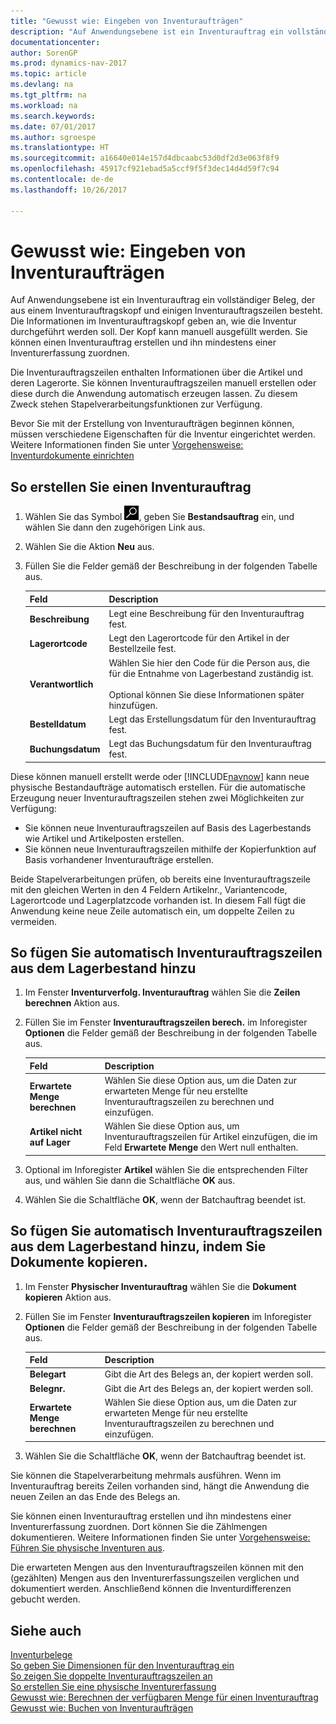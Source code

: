 ```yaml
---
title: "Gewusst wie: Eingeben von Inventuraufträgen"
description: "Auf Anwendungsebene ist ein Inventurauftrag ein vollständiger Beleg, der aus einem Inventurauftragskopf und einigen Inventurauftragszeilen besteht. Die Informationen im Inventurauftragskopf geben an, wie die Inventur durchgeführt werden soll."
documentationcenter: 
author: SorenGP
ms.prod: dynamics-nav-2017
ms.topic: article
ms.devlang: na
ms.tgt_pltfrm: na
ms.workload: na
ms.search.keywords: 
ms.date: 07/01/2017
ms.author: sgroespe
ms.translationtype: HT
ms.sourcegitcommit: a16640e014e157d4dbcaabc53d0df2d3e063f8f9
ms.openlocfilehash: 45917cf921ebad5a5ccf9f5f3dec14d4d59f7c94
ms.contentlocale: de-de
ms.lasthandoff: 10/26/2017

---
```

# <a name="how-to-enter-physical-inventory-orders"></a>Gewusst wie: Eingeben von Inventuraufträgen
Auf Anwendungsebene ist ein Inventurauftrag ein vollständiger Beleg, der aus einem Inventurauftragskopf und einigen Inventurauftragszeilen besteht. Die Informationen im Inventurauftragskopf geben an, wie die Inventur durchgeführt werden soll. Der Kopf kann manuell ausgefüllt werden. Sie können einen Inventurauftrag erstellen und ihn mindestens einer Inventurerfassung zuordnen.  

Die Inventurauftragszeilen enthalten Informationen über die Artikel und deren Lagerorte. Sie können Inventurauftragszeilen manuell erstellen oder diese durch die Anwendung automatisch erzeugen lassen. Zu diesem Zweck stehen Stapelverarbeitungsfunktionen zur Verfügung.  

Bevor Sie mit der Erstellung von Inventuraufträgen beginnen können, müssen verschiedene Eigenschaften für die Inventur eingerichtet werden. Weitere Informationen finden Sie unter [Vorgehensweise: Inventurdokumente einrichten](how-to-set-up-physical-inventory-documents.md)  

## <a name="to-create-a-physical-inventory-order"></a>So erstellen Sie einen Inventurauftrag  

1.  Wählen Sie das Symbol ![Nach Seite oder Bericht suchen](../../media/ui-search/search_small.png "Symbol „Nach Seite oder Bericht suchen”"), geben Sie **Bestandsauftrag** ein, und wählen Sie dann den zugehörigen Link aus.  
2.  Wählen Sie die Aktion **Neu** aus.  
3.  Füllen Sie die Felder gemäß der Beschreibung in der folgenden Tabelle aus.  

    |Feld|Description|  
    |---------------------------------|---------------------------------------|  
    |**Beschreibung**|Legt eine Beschreibung für den Inventurauftrag fest.|  
    |**Lagerortcode**|Legt den Lagerortcode für den Artikel in der Bestellzeile fest.|  
    |**Verantwortlich**|Wählen Sie hier den Code für die Person aus, die für die Entnahme von Lagerbestand zuständig ist.<br /><br /> Optional können Sie diese Informationen später hinzufügen.|  
    |**Bestelldatum**|Legt das Erstellungsdatum für den Inventurauftrag fest.|  
    |**Buchungsdatum**|Legt das Buchungsdatum für den Inventurauftrag fest.|  

Diese können manuell erstellt werde oder [!INCLUDE[navnow](../../includes/navnow_md.md)] kann neue physische Bestandaufträge automatisch erstellen. Für die automatische Erzeugung neuer Inventurauftragszeilen stehen zwei Möglichkeiten zur Verfügung:  

- Sie können neue Inventurauftragszeilen auf Basis des Lagerbestands wie Artikel und Artikelposten erstellen.  
- Sie können neue Inventurauftragszeilen mithilfe der Kopierfunktion auf Basis vorhandener Inventuraufträge erstellen.  

Beide Stapelverarbeitungen prüfen, ob bereits eine Inventurauftragszeile mit den gleichen Werten in den 4 Feldern Artikelnr., Variantencode, Lagerortcode und Lagerplatzcode vorhanden ist. In diesem Fall fügt die Anwendung keine neue Zeile automatisch ein, um doppelte Zeilen zu vermeiden.  

## <a name="to-automatically-add-physical-inventory-order-lines-from-inventory"></a>So fügen Sie automatisch Inventurauftragszeilen aus dem Lagerbestand hinzu  

1.  Im Fenster **Inventurverfolg. Inventurauftrag** wählen Sie die **Zeilen berechnen** Aktion aus.  
2.  Füllen Sie im Fenster **Inventurauftragszeilen berech.** im Inforegister **Optionen** die Felder gemäß der Beschreibung in der folgenden Tabelle aus.  

    |Feld|Description|  
    |---------------------------------|---------------------------------------|  
    |**Erwartete Menge berechnen**|Wählen Sie diese Option aus, um die Daten zur erwarteten Menge für neu erstellte Inventurauftragszeilen zu berechnen und einzufügen.|  
    |**Artikel nicht auf Lager**|Wählen Sie diese Option aus, um Inventurauftragszeilen für Artikel einzufügen, die im Feld **Erwartete Menge** den Wert null enthalten.|  

3.  Optional im Inforegister **Artikel** wählen Sie die entsprechenden Filter aus, und wählen Sie dann die Schaltfläche **OK** aus.  
4.  Wählen Sie die Schaltfläche **OK**, wenn der Batchauftrag beendet ist.  

## <a name="to-automatically-add-physical-inventory-order-lines-by-copying-documents"></a>So fügen Sie automatisch Inventurauftragszeilen aus dem Lagerbestand hinzu, indem Sie Dokumente kopieren.  

1.  Im Fenster **Physischer Inventurauftrag** wählen Sie die **Dokument kopieren** Aktion aus.  
2.  Füllen Sie im Fenster **Inventurauftragszeilen kopieren** im Inforegister **Optionen** die Felder gemäß der Beschreibung in der folgenden Tabelle aus.  

    |Feld|Description|  
    |---------------------------------|---------------------------------------|  
    |**Belegart**|Gibt die Art des Belegs an, der kopiert werden soll.|  
    |**Belegnr.**|Gibt die Art des Belegs an, der kopiert werden soll.|  
    |**Erwartete Menge berechnen**|Wählen Sie diese Option aus, um die Daten zur erwarteten Menge für neu erstellte Inventurauftragszeilen zu berechnen und einzufügen.|  

3.  Wählen Sie die Schaltfläche **OK**, wenn der Batchauftrag beendet ist.  

Sie können die Stapelverarbeitung mehrmals ausführen. Wenn im Inventurauftrag bereits Zeilen vorhanden sind, hängt die Anwendung die neuen Zeilen an das Ende des Belegs an.  

Sie können einen Inventurauftrag erstellen und ihn mindestens einer Inventurerfassung zuordnen. Dort können Sie die Zählmengen dokumentieren. Weitere Informationen finden Sie unter [Vorgehensweise: Führen Sie physische Inventuren aus](how-to-create-a-physical-inventory-recording.md).  

Die erwarteten Mengen aus den Inventurauftragszeilen können mit den (gezählten) Mengen aus den Inventurerfassungszeilen verglichen und dokumentiert werden. Anschließend können die Inventurdifferenzen gebucht werden.  

## <a name="see-also"></a>Siehe auch  
 [Inventurbelege](physical-inventory-documents.md)   
 [So geben Sie Dimensionen für den Inventurauftrag ein](how-to-enter-dimensions-for-physical-inventory-orders.md)   
 [So zeigen Sie doppelte Inventurauftragszeilen an](how-to-view-duplicate-physical-inventory-order-lines.md)   
 [So erstellen Sie eine physische Inventurerfassung](how-to-create-a-physical-inventory-recording.md)   
 [Gewusst wie: Berechnen der verfügbaren Menge für einen Inventurauftrag](how-to-calculate-quantity-on-hand-for-a-physical-inventory-order.md)   
 [Gewusst wie: Buchen von Inventuraufträgen](how-to-post-physical-inventory-orders.md)

